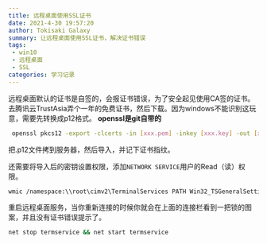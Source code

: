 ```yaml
---
title: 远程桌面使用SSL证书
date: 2021-4-30 19:57:20
author: Tokisaki Galaxy
summary: 让远程桌面使用SSL证书，解决证书错误
tags: 
 - win10
 - 远程桌面
 - SSL
categories: 学习记录
---
```


远程桌面默认的证书是自签的，会报证书错误，为了安全起见使用CA签的证书。
去腾讯云TrustAsia弄个一年的免费证书，然后下载。因为windows不能识别这玩意，需要先转换成p12格式。
**openssl是git自带的**

```bash
 openssl pkcs12 -export -clcerts -in [xxx.pem] -inkey [xxx.key] -out [xxx.p12]
```

把.p12文件拷到服务器，然后导入，并记下证书指纹。

还需要将导入后的密钥设置权限，添加`NETWORK SERVICE`用户的Read（读）权限。

```bash
wmic /namespace:\\root\cimv2\TerminalServices PATH Win32_TSGeneralSetting Set SSLCertificateSHA1Hash="<指纹>" 。
```

重启远程桌面服务，当你重新连接的时候你就会在上面的连接栏看到一把锁的图案，并且没有证书错误提示了。

```bash
net stop termservice && net start termservice
```
